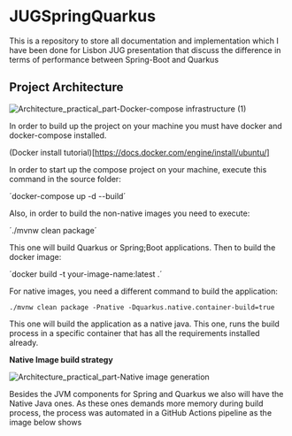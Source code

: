 # JUGSpringQuarkus
This is a repository to store all documentation and implementation which I have been done for Lisbon JUG presentation that discuss the difference in terms of performance between Spring-Boot and Quarkus

## Project Architecture

![Architecture_practical_part-Docker-compose infrastructure (1)](https://github.com/user-attachments/assets/ec65c16d-a4af-498c-8e4c-36d82b3c32e7)

In order to build up the project on your machine you must have docker and docker-compose installed. 

(Docker install tutorial)[https://docs.docker.com/engine/install/ubuntu/]

In order to start up the compose project on your machine, execute this command in the source folder:

´docker-compose up -d --build´

Also, in order to build the non-native images you need to execute:

´./mvnw clean package´

This one will build Quarkus or Spring;Boot applications. Then to build the docker image:

´docker build -t your-image-name:latest .´

For native images, you need a different command to build the application:

`./mvnw clean package -Pnative -Dquarkus.native.container-build=true`

This one will build the application as a native java. This one, runs the build process in a specific container that has all the requirements installed already.

**Native Image build strategy**

![Architecture_practical_part-Native image generation](https://github.com/user-attachments/assets/f702c215-c810-4b11-aaaa-77d0315b2d74)

Besides the JVM components for Spring and Quarkus we also will have the Native Java ones.
As these ones demands more memory during build process, the process was automated in a GitHub Actions pipeline as the image below shows
